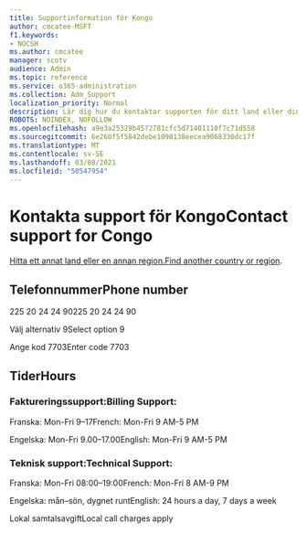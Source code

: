 ```yaml
---
title: Supportinformation för Kongo
author: cmcatee-MSFT
f1.keywords:
- NOCSH
ms.author: cmcatee
manager: scotv
audience: Admin
ms.topic: reference
ms.service: o365-administration
ms.collection: Adm_Support
localization_priority: Normal
description: Lär dig hur du kontaktar supporten för ditt land eller din region.
ROBOTS: NOINDEX, NOFOLLOW
ms.openlocfilehash: a9e3a25329b4572781cfc5d71401110f7c71d558
ms.sourcegitcommit: 6e260f5f5842debe1098138eecea9068330dc17f
ms.translationtype: MT
ms.contentlocale: sv-SE
ms.lasthandoff: 03/08/2021
ms.locfileid: "50547954"
---
```

# <a name="contact-support-for-congo"></a><span data-ttu-id="a80b3-103">Kontakta support för Kongo</span><span class="sxs-lookup"><span data-stu-id="a80b3-103">Contact support for Congo</span></span>

<span data-ttu-id="a80b3-104">[Hitta ett annat land eller en annan region.](../contact-support-for-business-products.md)</span><span class="sxs-lookup"><span data-stu-id="a80b3-104">[Find another country or region](../contact-support-for-business-products.md).</span></span>

## <a name="phone-number"></a><span data-ttu-id="a80b3-105">Telefonnummer</span><span class="sxs-lookup"><span data-stu-id="a80b3-105">Phone number</span></span>
<span data-ttu-id="a80b3-106">225 20 24 24 90</span><span class="sxs-lookup"><span data-stu-id="a80b3-106">225 20 24 24 90</span></span>

<span data-ttu-id="a80b3-107">Välj alternativ 9</span><span class="sxs-lookup"><span data-stu-id="a80b3-107">Select option 9</span></span>

<span data-ttu-id="a80b3-108">Ange kod 7703</span><span class="sxs-lookup"><span data-stu-id="a80b3-108">Enter code 7703</span></span>

## <a name="hours"></a><span data-ttu-id="a80b3-109">Tider</span><span class="sxs-lookup"><span data-stu-id="a80b3-109">Hours</span></span>
### <a name="billing-support"></a><span data-ttu-id="a80b3-110">Faktureringssupport:</span><span class="sxs-lookup"><span data-stu-id="a80b3-110">Billing Support:</span></span>

<span data-ttu-id="a80b3-111">Franska: Mon-Fri 9–17</span><span class="sxs-lookup"><span data-stu-id="a80b3-111">French: Mon-Fri 9 AM-5 PM</span></span>

<span data-ttu-id="a80b3-112">Engelska: Mon-Fri 9.00–17.00</span><span class="sxs-lookup"><span data-stu-id="a80b3-112">English: Mon-Fri 9 AM-5 PM</span></span>

### <a name="technical-support"></a><span data-ttu-id="a80b3-113">Teknisk support:</span><span class="sxs-lookup"><span data-stu-id="a80b3-113">Technical Support:</span></span>

<span data-ttu-id="a80b3-114">Franska: Mon-Fri 08:00–19:00</span><span class="sxs-lookup"><span data-stu-id="a80b3-114">French: Mon-Fri 8 AM-9 PM</span></span>

<span data-ttu-id="a80b3-115">Engelska: mån–sön, dygnet runt</span><span class="sxs-lookup"><span data-stu-id="a80b3-115">English: 24 hours a day, 7 days a week</span></span>

<span data-ttu-id="a80b3-116">Lokal samtalsavgift</span><span class="sxs-lookup"><span data-stu-id="a80b3-116">Local call charges apply</span></span>
